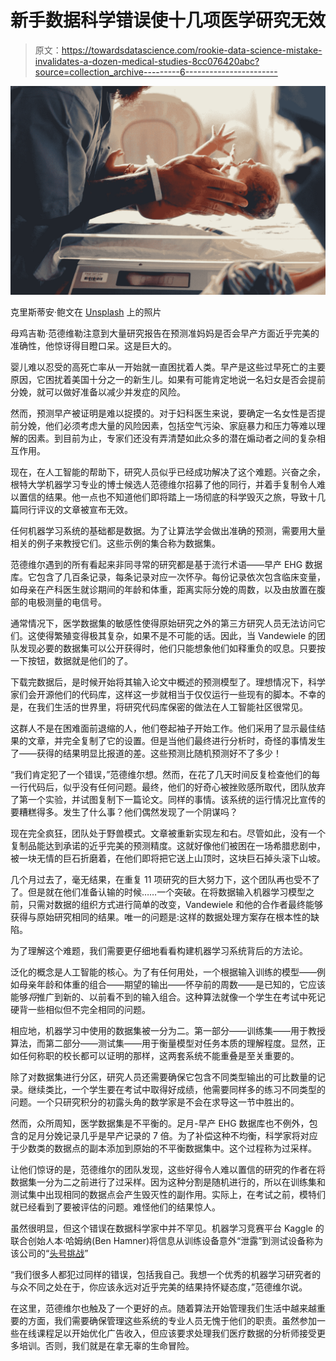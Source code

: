 # 新手数据科学错误使十几项医学研究无效

> 原文：<https://towardsdatascience.com/rookie-data-science-mistake-invalidates-a-dozen-medical-studies-8cc076420abc?source=collection_archive---------6----------------------->

![](img/399875b04d38efe070f7d98d2de5edfe.png)

克里斯蒂安·鲍文在 [Unsplash](https://unsplash.com/s/photos/hospital?utm_source=unsplash&utm_medium=referral&utm_content=creditCopyText) 上的照片

母鸡吉勒·范德维勒注意到大量研究报告在预测准妈妈是否会早产方面近乎完美的准确性，他惊讶得目瞪口呆。这是巨大的。

婴儿难以忍受的高死亡率从一开始就一直困扰着人类。早产是这些过早死亡的主要原因，它困扰着美国十分之一的新生儿。如果有可能肯定地说一名妇女是否会提前分娩，就可以做好准备以减少并发症的风险。

然而，预测早产被证明是难以捉摸的。对于妇科医生来说，要确定一名女性是否提前分娩，他们必须考虑大量的风险因素，包括空气污染、家庭暴力和压力等难以理解的因素。到目前为止，专家们还没有弄清楚如此众多的潜在煽动者之间的复杂相互作用。

现在，在人工智能的帮助下，研究人员似乎已经成功解决了这个难题。兴奋之余，根特大学机器学习专业的博士候选人范德维尔招募了他的同行，并着手复制令人难以置信的结果。他一点也不知道他们即将踏上一场彻底的科学毁灭之旅，导致十几篇同行评议的文章被宣布无效。

任何机器学习系统的基础都是数据。为了让算法学会做出准确的预测，需要用大量相关的例子来教授它们。这些示例的集合称为数据集。

范德维尔遇到的所有看起来非同寻常的研究都是基于流行术语——早产 EHG 数据库。它包含了几百条记录，每条记录对应一次怀孕。每份记录依次包含临床变量，如母亲在产科医生就诊期间的年龄和体重，距离实际分娩的周数，以及由放置在腹部的电极测量的电信号。

通常情况下，医学数据集的敏感性使得原始研究之外的第三方研究人员无法访问它们。这使得繁殖变得极其复杂，如果不是不可能的话。因此，当 Vandewiele 的团队发现必要的数据集可以公开获得时，他们只能想象他们如释重负的叹息。只要按一下按钮，数据就是他们的了。

下载完数据后，是时候开始将其输入论文中概述的预测模型了。理想情况下，科学家们会开源他们的代码库，这样这一步就相当于仅仅运行一些现有的脚本。不幸的是，在我们生活的世界里，将研究代码库保密的做法在人工智能社区很常见。

这群人不是在困难面前退缩的人，他们卷起袖子开始工作。他们采用了显示最佳结果的文章，并完全复制了它的设置。但是当他们最终进行分析时，奇怪的事情发生了——获得的结果明显比报道的差。这些预测比随机预测好不了多少！

“我们肯定犯了一个错误，”范德维尔想。然而，在花了几天时间反复检查他们的每一行代码后，似乎没有任何问题。最终，他们的好奇心被挫败感所取代，团队放弃了第一个实验，并试图复制下一篇论文。同样的事情。该系统的运行情况比宣传的要糟糕得多。发生了什么事？他们偶然发现了一个阴谋吗？

现在完全疯狂，团队处于野兽模式。文章被重新实现左和右。尽管如此，没有一个复制品能达到承诺的近乎完美的预测精度。这就好像他们被困在一场希腊悲剧中，被一块无情的巨石折磨着，在他们即将把它送上山顶时，这块巨石掉头滚下山坡。

几个月过去了，毫无结果，在重复 11 项研究的巨大努力下，这个团队再也受不了了。但是就在他们准备认输的时候……一个突破。在将数据输入机器学习模型之前，只需对数据的组织方式进行简单的改变，Vandewiele 和他的合作者最终能够获得与原始研究相同的结果。唯一的问题是:这样的数据处理方案存在根本性的缺陷。

为了理解这个难题，我们需要更仔细地看看构建机器学习系统背后的方法论。

泛化的概念是人工智能的核心。为了有任何用处，一个根据输入训练的模型——例如母亲年龄和体重的组合——期望的输出——怀孕前的周数——是已知的，它应该能够*将*推广到新的、以前看不到的输入组合。这种算法就像一个学生在考试中死记硬背一些相似但不完全相同的问题。

相应地，机器学习中使用的数据集被一分为二。第一部分——训练集——用于教授算法，而第二部分——测试集——用于衡量模型对任务本质的理解程度。显然，正如任何称职的校长都可以证明的那样，这两套系统不能重叠是至关重要的。

除了对数据集进行分区，研究人员还需要确保它包含不同类型输出的可比数量的记录。继续类比，一个学生要在考试中取得好成绩，他需要同样多的练习不同类型的问题。一个只研究积分的初露头角的数学家是不会在求导这一节中胜出的。

然而，众所周知，医学数据集是不平衡的。足月-早产 EHG 数据库也不例外，包含的足月分娩记录几乎是早产记录的 7 倍。为了补偿这种不均衡，科学家将对应于少数类的数据点的副本添加到原始的不平衡数据集中。这个过程称为过采样。

让他们惊讶的是，范德维尔的团队发现，这些好得令人难以置信的研究的作者在将数据集一分为二之前进行了过采样。因为这种分割是随机进行的，所以在训练集和测试集中出现相同的数据点会产生毁灭性的副作用。实际上，在考试之前，模特们就已经看到了要被评估的问题。难怪他们的结果惊人。

虽然很明显，但这个错误在数据科学家中并不罕见。机器学习竞赛平台 Kaggle 的联合创始人本·哈姆纳(Ben Hamner)将信息从训练设备意外“泄露”到测试设备称为该公司的“[头号挑战](http://www.youtube.com/watch?v=2TzSIlK7_XY&t=13m54s)”

“我们很多人都犯过同样的错误，包括我自己。我想一个优秀的机器学习研究者的与众不同之处在于，你应该永远对近乎完美的结果持怀疑态度，”范德维尔说。

在这里，范德维尔也触及了一个更好的点。随着算法开始管理我们生活中越来越重要的方面，我们需要确保管理这些系统的专业人员无愧于他们的职责。虽然参加一些在线课程足以开始优化广告收入，但应该要求处理我们医疗数据的分析师接受更多培训。否则，我们就是在拿无辜的生命冒险。